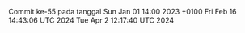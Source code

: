 Commit ke-55 pada tanggal Sun Jan 01 14:00 2023 +0100
Fri Feb 16 14:43:06 UTC 2024
Tue Apr  2 12:17:40 UTC 2024
